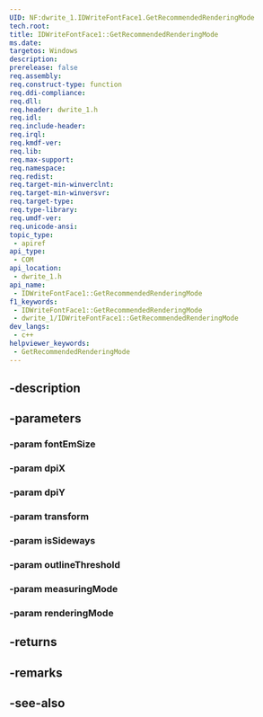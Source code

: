 ```yaml
---
UID: NF:dwrite_1.IDWriteFontFace1.GetRecommendedRenderingMode
tech.root: 
title: IDWriteFontFace1::GetRecommendedRenderingMode
ms.date: 
targetos: Windows
description: 
prerelease: false
req.assembly: 
req.construct-type: function
req.ddi-compliance: 
req.dll: 
req.header: dwrite_1.h
req.idl: 
req.include-header: 
req.irql: 
req.kmdf-ver: 
req.lib: 
req.max-support: 
req.namespace: 
req.redist: 
req.target-min-winverclnt: 
req.target-min-winversvr: 
req.target-type: 
req.type-library: 
req.umdf-ver: 
req.unicode-ansi: 
topic_type:
 - apiref
api_type:
 - COM
api_location:
 - dwrite_1.h
api_name:
 - IDWriteFontFace1::GetRecommendedRenderingMode
f1_keywords:
 - IDWriteFontFace1::GetRecommendedRenderingMode
 - dwrite_1/IDWriteFontFace1::GetRecommendedRenderingMode
dev_langs:
 - c++
helpviewer_keywords:
 - GetRecommendedRenderingMode
---
```


## -description

## -parameters

### -param fontEmSize

### -param dpiX

### -param dpiY

### -param transform

### -param isSideways

### -param outlineThreshold

### -param measuringMode

### -param renderingMode

## -returns

## -remarks

## -see-also

